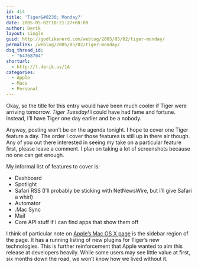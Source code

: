 ```yaml
---
id: 414
title: 'Tiger&#8230; Monday?'
date: 2005-05-02T10:21:27+00:00
author: Derik
layout: single
guid: http://godlikenerd.com/weblog/2005/05/02/tiger-monday/
permalink: /weblog/2005/05/02/tiger-monday/
dsq_thread_id:
  - "64768704"
shorturl:
  - http://l.derik.us/1A
categories:
  - Apple
  - Macs
  - Personal
---
```

Okay, so the title for this entry would have been much cooler if Tiger were arriving tomorrow. _Tiger Tuesday!_ I could have had fame and fortune. Instead, I&#8217;ll have Tiger one day earlier and be a nobody.

Anyway, posting won&#8217;t be on the agenda tonight. I hope to cover one Tiger feature a day. The order I cover those features is still up in there air though. Any of you out there interested in seeing my take on a particular feature first, please leave a comment. I plan on taking a lot of screenshots because no one can get enough.

My informal list of features to cover is:

  * Dashboard
  * Spotlight
  * Safari RSS (I&#8217;ll probably be sticking with NetNewsWire, but I&#8217;ll give Safari a whirl)
  * Automator
  * .Mac Sync
  * Mail
  * Core API stuff if I can find apps that show them off

I think of particular note on [Apple&#8217;s Mac OS X page](http://www.apple.com/macosx/) is the sidebar region of the page. It has a running listing of new plugins for Tiger&#8217;s new technologies. This is further reinforcement that Apple wanted to aim this release at developers heavily. While some users may see little value at first, six months down the road, we won&#8217;t know how we lived without it.